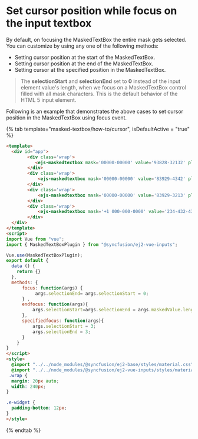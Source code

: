 # Set cursor position while focus on the input textbox

By default, on focusing the MaskedTextBox the entire mask gets selected. You can customize by using any one of the following methods:

* Setting cursor position at the start of the MaskedTextBox.
* Setting cursor position at the end of the MaskedTextBox.
* Setting cursor at the specified position in the MaskedTextBox.

> The **selectionStart** and **selectionEnd** set to **0** instead of the input element value's length, when we focus on a MaskedTextBox control filled with all mask characters. This is the default behavior of the HTML 5 input element.

Following is an example that demonstrates the above cases to set cursor position in the MaskedTextBox using focus event.

{% tab template="masked-textbox/how-to/cursor", isDefaultActive = "true" %}

```html
<template>
  <div id="app">
        <div class='wrap'>
           <ejs-maskedtextbox mask='00000-00000' value='93828-32132' placeholder='Default cursor position' floatLabelType='Always'></ejs-maskedtextbox>
        </div>
        <div class='wrap'>
            <ejs-maskedtextbox mask='00000-00000' value='83929-4342' placeholder='Cursor positioned at start' floatLabelType='Always' :focus='focus'></ejs-maskedtextbox>
        </div>
        <div class='wrap'>
            <ejs-maskedtextbox mask='00000-00000' value='83929-3213' placeholder='Cursor positioned at end' floatLabelType='Always' :focus='endfocus'></ejs-maskedtextbox>
        </div>
        <div class='wrap'>
            <ejs-maskedtextbox mask='+1 000-000-0000' value='234-432-432' placeholder='Cursor at specified position' floatLabelType='Always' :focus='specifiedfocus'></ejs-maskedtextbox>
        </div>
  </div>
</template>
<script>
import Vue from "vue";
import { MaskedTextBoxPlugin } from "@syncfusion/ej2-vue-inputs";

Vue.use(MaskedTextBoxPlugin);
export default {
  data () {
    return {}
  },
  methods: {
      focus: function(args) {
           args.selectionEnd= args.selectionStart = 0;
      } ,
      endfocus: function(args){
          args.selectionStart=args.selectionEnd = args.maskedValue.length;
      },
      specifiedfocus: function(args){
          args.selectionStart = 3;
          args.selectionEnd = 3;
      }
    }
}
</script>
<style>
  @import "../../node_modules/@syncfusion/ej2-base/styles/material.css";
  @import "../../node_modules/@syncfusion/ej2-vue-inputs/styles/material.css";
 .wrap {
  margin: 20px auto;
  width: 240px;
}

.e-widget {
  padding-bottom: 12px;
}
</style>
```

{% endtab %}